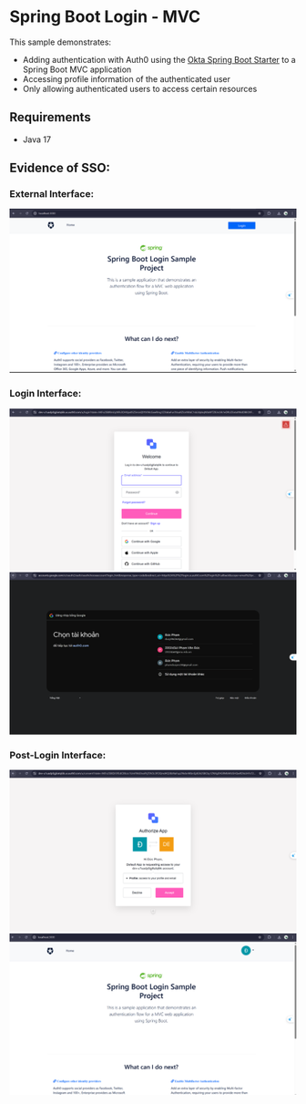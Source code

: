 # Spring Boot Login - MVC

This sample demonstrates:

- Adding authentication with Auth0 using the [Okta Spring Boot Starter](https://github.com/okta/okta-spring-boot) to a Spring Boot MVC application
- Accessing profile information of the authenticated user
- Only allowing authenticated users to access certain resources

## Requirements

- Java 17

## Evidence of SSO:
### External Interface:
![b1](mvc-login/pic/1.png)
### Login Interface:
![b2](mvc-login/pic/2.png)
![b3](mvc-login/pic/3.png)
### Post-Login Interface:
![b4](mvc-login/pic/4.png)
![b5](mvc-login/pic/5.png)

